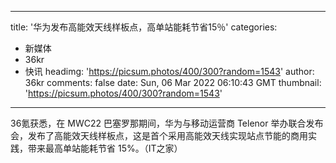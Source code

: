 
---
title: '华为发布高能效天线样板点，高单站能耗节省15％'
categories: 
 - 新媒体
 - 36kr
 - 快讯
headimg: 'https://picsum.photos/400/300?random=1543'
author: 36kr
comments: false
date: Sun, 06 Mar 2022 06:10:43 GMT
thumbnail: 'https://picsum.photos/400/300?random=1543'
---

<div>   
36氪获悉，在 MWC22 巴塞罗那期间，华为与移动运营商 Telenor 举办联合发布会，发布了高能效天线样板点，这是首个采用高能效天线实现站点节能的商用实践，带来最高单站能耗节省 15%。（IT之家）  
</div>
            